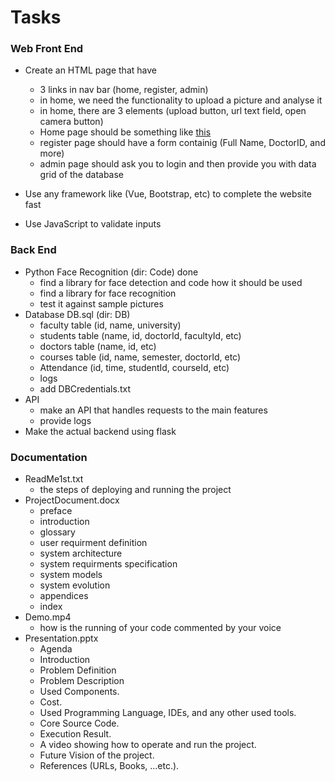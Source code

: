 # Tasks

### Web Front End
* Create an HTML page that have 
  * 3 links in nav bar (home, register, admin)
  * in home, we need the functionality to upload a picture and analyse it
  * in home, there are 3 elements (upload button, url text field, open camera button)
  * Home page should be something like [this](https://imgbb.com/)
  * register page should have a form containig (Full Name, DoctorID, and more)
  * admin page should ask you to login and then provide you with data grid of the database

* Use any framework like (Vue, Bootstrap, etc) to complete the website fast
* Use JavaScript to validate inputs

### Back End
* Python Face Recognition (dir: Code) done
  * find a library for face detection and code how it should be used
  * find a library for face recognition 
  * test it against sample pictures
* Database DB.sql (dir: DB)
  * faculty table (id, name, university)
  * students table (name, id, doctorId, facultyId, etc)
  * doctors table (name, id, etc)
  * courses table (id, name, semester, doctorId, etc)
  * Attendance (id, time, studentId, courseId, etc)
  * logs
  * add DBCredentials.txt
* API
  * make an API that handles requests to the main features
  * provide logs
* Make the actual backend using flask 

### Documentation
* ReadMe1st.txt
  * the steps of deploying and running the project
* ProjectDocument.docx
  * preface
  * introduction
  * glossary
  * user requirment definition
  * system architecture
  * system requirments specification
  * system models
  * system evolution
  * appendices
  * index
* Demo.mp4
  * how is the running of your code commented by your voice
* Presentation.pptx
  * Agenda
  * Introduction
  * Problem Definition
  * Problem Description
  * Used Components.
  * Cost.
  * Used Programming Language, IDEs, and any other used tools.
  * Core Source Code.
  * Execution Result.
  * A video showing how to operate and run the project.
  * Future Vision of the project.
  * References (URLs, Books, …etc.).
